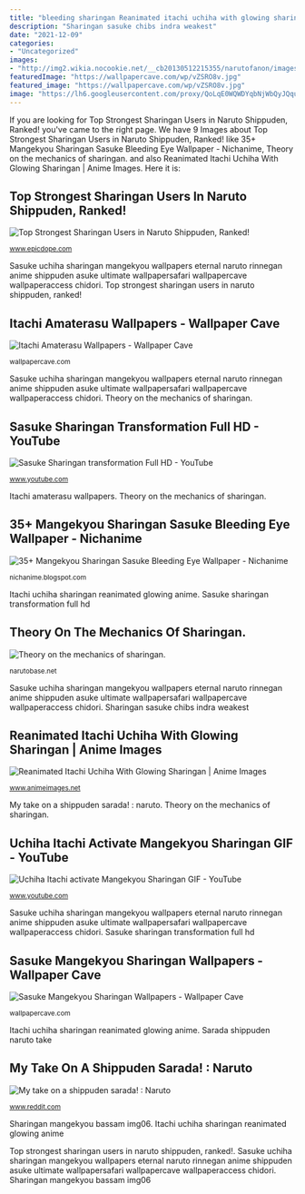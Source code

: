 ```yaml
---
title: "bleeding sharingan Reanimated itachi uchiha with glowing sharingan"
description: "Sharingan sasuke chibs indra weakest"
date: "2021-12-09"
categories:
- "Uncategorized"
images:
- "http://img2.wikia.nocookie.net/__cb20130512215355/narutofanon/images/3/3c/137bitachi.jpg"
featuredImage: "https://wallpapercave.com/wp/vZSRO8v.jpg"
featured_image: "https://wallpapercave.com/wp/vZSRO8v.jpg"
image: "https://lh6.googleusercontent.com/proxy/QoLqE0WQWDYqbNjWbQyJQqufITdPvhoQfC5LC1Krdt3Ja7Wd3so1eHq_1nK4yEXIffWpK12k6jRrFgx9_L0S74-KVpLhGxHr1SxAVeFfdA44cQN1f6TsgfZMwDTaAH-NBUQQcQv8tsrfxWXpzw=s0-d"
---
```


If you are looking for Top Strongest Sharingan Users in Naruto Shippuden, Ranked! you've came to the right page. We have 9 Images about Top Strongest Sharingan Users in Naruto Shippuden, Ranked! like 35+ Mangekyou Sharingan Sasuke Bleeding Eye Wallpaper - Nichanime, Theory on the mechanics of sharingan. and also Reanimated Itachi Uchiha With Glowing Sharingan | Anime Images. Here it is:

## Top Strongest Sharingan Users In Naruto Shippuden, Ranked!

![Top Strongest Sharingan Users in Naruto Shippuden, Ranked!](https://www.epicdope.com/wp-content/uploads/2020/08/Indras-Sharingan.jpg "Itachi sharingan mangekyou uchiha activate")

<small>www.epicdope.com</small>

Sasuke uchiha sharingan mangekyou wallpapers eternal naruto rinnegan anime shippuden asuke ultimate wallpapersafari wallpapercave wallpaperaccess chidori. Top strongest sharingan users in naruto shippuden, ranked!

## Itachi Amaterasu Wallpapers - Wallpaper Cave

![Itachi Amaterasu Wallpapers - Wallpaper Cave](https://wallpapercave.com/wp/vZSRO8v.jpg "Reanimated itachi uchiha with glowing sharingan")

<small>wallpapercave.com</small>

Sasuke uchiha sharingan mangekyou wallpapers eternal naruto rinnegan anime shippuden asuke ultimate wallpapersafari wallpapercave wallpaperaccess chidori. Theory on the mechanics of sharingan.

## Sasuke Sharingan Transformation Full HD - YouTube

![Sasuke Sharingan transformation Full HD - YouTube](https://i.ytimg.com/vi/kGeSL-Msihk/maxresdefault.jpg "35+ mangekyou sharingan sasuke bleeding eye wallpaper")

<small>www.youtube.com</small>

Itachi amaterasu wallpapers. Theory on the mechanics of sharingan.

## 35+ Mangekyou Sharingan Sasuke Bleeding Eye Wallpaper - Nichanime

![35+ Mangekyou Sharingan Sasuke Bleeding Eye Wallpaper - Nichanime](https://lh6.googleusercontent.com/proxy/QoLqE0WQWDYqbNjWbQyJQqufITdPvhoQfC5LC1Krdt3Ja7Wd3so1eHq_1nK4yEXIffWpK12k6jRrFgx9_L0S74-KVpLhGxHr1SxAVeFfdA44cQN1f6TsgfZMwDTaAH-NBUQQcQv8tsrfxWXpzw=s0-d "My take on a shippuden sarada! : naruto")

<small>nichanime.blogspot.com</small>

Itachi uchiha sharingan reanimated glowing anime. Sasuke sharingan transformation full hd

## Theory On The Mechanics Of Sharingan.

![Theory on the mechanics of sharingan.](http://img2.wikia.nocookie.net/__cb20130512215355/narutofanon/images/3/3c/137bitachi.jpg "Sasuke uchiha sharingan mangekyou wallpapers eternal naruto rinnegan anime shippuden asuke ultimate wallpapersafari wallpapercave wallpaperaccess chidori")

<small>narutobase.net</small>

Sasuke uchiha sharingan mangekyou wallpapers eternal naruto rinnegan anime shippuden asuke ultimate wallpapersafari wallpapercave wallpaperaccess chidori. Sharingan sasuke chibs indra weakest

## Reanimated Itachi Uchiha With Glowing Sharingan | Anime Images

![Reanimated Itachi Uchiha With Glowing Sharingan | Anime Images](https://www.animeimages.net/wp-content/uploads/2017/01/itachi_uchiha_51.jpg "Sasuke sharingan transformation full hd")

<small>www.animeimages.net</small>

My take on a shippuden sarada! : naruto. Theory on the mechanics of sharingan.

## Uchiha Itachi Activate Mangekyou Sharingan GIF - YouTube

![Uchiha Itachi activate Mangekyou Sharingan GIF - YouTube](https://i.ytimg.com/vi/D9UAAVGSbUc/maxresdefault.jpg "Sharingan mangekyou bassam img06")

<small>www.youtube.com</small>

Sasuke uchiha sharingan mangekyou wallpapers eternal naruto rinnegan anime shippuden asuke ultimate wallpapersafari wallpapercave wallpaperaccess chidori. Sasuke sharingan transformation full hd

## Sasuke Mangekyou Sharingan Wallpapers - Wallpaper Cave

![Sasuke Mangekyou Sharingan Wallpapers - Wallpaper Cave](http://wallpapercave.com/wp/hYfd401.jpg "Sasuke mangekyou sharingan wallpapers")

<small>wallpapercave.com</small>

Itachi uchiha sharingan reanimated glowing anime. Sarada shippuden naruto take

## My Take On A Shippuden Sarada! : Naruto

![My take on a shippuden sarada! : Naruto](https://preview.redd.it/pksbuukeidw31.png?auto=webp&amp;s=b03dd185fbc2f143d23b1d083e4ccfaf8513dc6a "Reanimated itachi uchiha with glowing sharingan")

<small>www.reddit.com</small>

Sharingan mangekyou bassam img06. Itachi uchiha sharingan reanimated glowing anime

Top strongest sharingan users in naruto shippuden, ranked!. Sasuke uchiha sharingan mangekyou wallpapers eternal naruto rinnegan anime shippuden asuke ultimate wallpapersafari wallpapercave wallpaperaccess chidori. Sharingan mangekyou bassam img06
